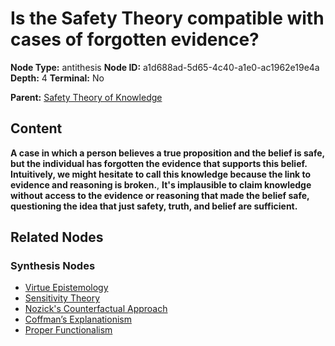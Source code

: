 # Is the Safety Theory compatible with cases of forgotten evidence?

**Node Type:** antithesis
**Node ID:** a1d688ad-5d65-4c40-a1e0-ac1962e19e4a
**Depth:** 4
**Terminal:** No

**Parent:** [Safety Theory of Knowledge](safety-theory-of-knowledge-synthesis-dd9b7c54-8a98-49b5-be14-3af03b25e341.md)

## Content

**A case in which a person believes a true proposition and the belief is safe, but the individual has forgotten the evidence that supports this belief. Intuitively, we might hesitate to call this knowledge because the link to evidence and reasoning is broken.**, **It's implausible to claim knowledge without access to the evidence or reasoning that made the belief safe, questioning the idea that just safety, truth, and belief are sufficient.**

## Related Nodes

### Synthesis Nodes

- [Virtue Epistemology](virtue-epistemology-synthesis-9abcdbe9-687e-42fa-9893-784611836d8c.md)
- [Sensitivity Theory](sensitivity-theory-synthesis-5ea41f8f-67a4-4873-b1b3-49179bffc0a7.md)
- [Nozick's Counterfactual Approach](nozicks-counterfactual-approach-synthesis-f27f58a3-dd0a-41a0-ad9a-da4c30804102.md)
- [Coffman’s Explanationism](coffmans-explanationism-synthesis-2bd709c8-0908-450d-8199-9316538ca3c9.md)
- [Proper Functionalism](proper-functionalism-synthesis-96b59256-a7a7-4a35-b352-e7d0186ab060.md)
